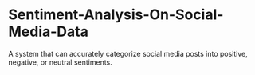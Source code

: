 # Sentiment-Analysis-On-Social-Media-Data
A system that can accurately categorize social  media posts into positive, negative, or neutral  sentiments. 
